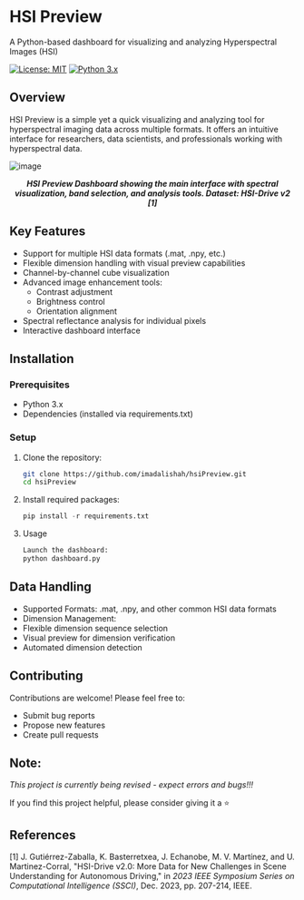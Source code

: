 # HSI Preview
A Python-based dashboard for visualizing and analyzing Hyperspectral Images (HSI)

[![License: MIT](https://img.shields.io/badge/License-MIT-yellow.svg)](https://opensource.org/licenses/MIT)
[![Python 3.x](https://img.shields.io/badge/python-3.x-blue.svg)](https://www.python.org/downloads/)

## Overview
HSI Preview is a simple yet a quick visualizing and analyzing tool for hyperspectral imaging data across multiple formats. It offers an intuitive interface for researchers, data scientists, and professionals working with hyperspectral data.

![image](https://github.com/user-attachments/assets/84665a88-cbbd-4511-b178-ba9875ac5d82)
<p align="center"><em><strong>HSI Preview Dashboard showing the main interface with spectral visualization, band selection, and analysis tools. Dataset: HSI-Drive v2 [1]</strong></em> </p>


## Key Features
- Support for multiple HSI data formats (.mat, .npy, etc.)
- Flexible dimension handling with visual preview capabilities
- Channel-by-channel cube visualization
- Advanced image enhancement tools:
  - Contrast adjustment
  - Brightness control
  - Orientation alignment
- Spectral reflectance analysis for individual pixels
- Interactive dashboard interface

## Installation

### Prerequisites
- Python 3.x
- Dependencies (installed via requirements.txt)

### Setup

1. Clone the repository:
   ```bash
   git clone https://github.com/imadalishah/hsiPreview.git
   cd hsiPreview


2. Install required packages:
   ```py
   pip install -r requirements.txt


4. Usage
   ```bash
   Launch the dashboard:
   python dashboard.py

## Data Handling

- Supported Formats: .mat, .npy, and other common HSI data formats
- Dimension Management:
- Flexible dimension sequence selection
- Visual preview for dimension verification
- Automated dimension detection

## Contributing
Contributions are welcome! Please feel free to:
- Submit bug reports
- Propose new features
- Create pull requests

## Note:
*This project is currently being revised - expect errors and bugs!!!*

If you find this project helpful, please consider giving it a ⭐️

## References
[1] J. Gutiérrez-Zaballa, K. Basterretxea, J. Echanobe, M. V. Martínez, and U. Martinez-Corral, "HSI-Drive v2.0: More Data for New Challenges in Scene Understanding for Autonomous Driving," in *2023 IEEE Symposium Series on Computational Intelligence (SSCI)*, Dec. 2023, pp. 207-214, IEEE.

